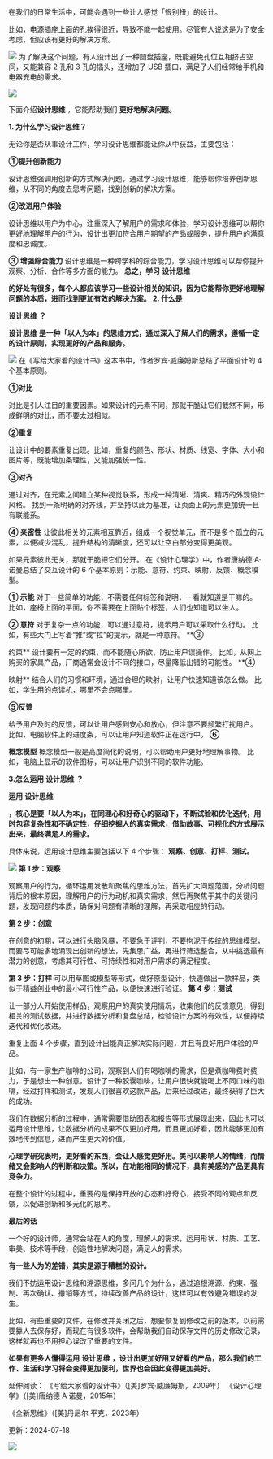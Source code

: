 在我们的日常生活中，可能会遇到一些让人感觉「很别扭」的设计。

比如，电源插座上面的孔挨得很近，导致不能一起使用。尽管有人说这是为了安全考虑，但应该有更好的解决方案。

![](https://mmbiz.qpic.cn/mmbiz_png/giaycic3UNwo0lBdL9ea5JR8xicwjaksxKge21ic1vfN7xU5Us3oc1RCUuO10IEpkokqLBCYL90ee9X2zKmILLtRAQ/640?wx_fmt=png) 为了解决这个问题，有人设计出了一种圆盘插座，既能避免孔位互相挤占空间，又能兼容 2 孔和 3 孔的插头，还增加了 USB 插口，满足了人们经常给手机和电器充电的需求。

![](https://mmbiz.qpic.cn/mmbiz_png/giaycic3UNwo0lBdL9ea5JR8xicwjaksxKgk0LQFicjIicSujQIgYreF1QneIqw1qjnvOu2onDK5D3HBXpRC0fels1Q/640?wx_fmt=png) 

下面介绍**设计思维** ，它能帮助我们 **更好地解决问题。** 

**1. 为什么学习设计思维？**

无论你是否从事设计工作，学习设计思维都能让你从中获益，主要包括： 

**①提升创新能力**

设计思维强调用创新的方式解决问题，通过学习设计思维，能够帮你培养创新思维，从不同的角度去思考问题，找到创新的解决方案。 

**②改进用户体验**

设计思维以用户为中心，注重深入了解用户的需求和体验，学习设计思维可以帮你更好地理解用户的行为，设计出更加符合用户期望的产品或服务，提升用户的满意度和忠诚度。

**③ 增强综合能力** 设计思维是一种跨学科的综合能力，学习设计思维可以帮你提升观察、分析、合作等多方面的能力。  **总之，学习** **设计思维**

**的好处有很多，每个人都应该学习一些设计相关的知识，因为它能帮你更好地理解问题的本质，进而找到更加有效的解决方案。** **2. 什么是**

**设计思维** **？**

 **设计思维** **是一种「以人为本」的思维方式，通过深入了解人们的需求，遵循一定的设计原则，实现更好的产品和服务。**

![](https://mmbiz.qpic.cn/mmbiz_png/giaycic3UNwo0lBdL9ea5JR8xicwjaksxKg44ibPUw2bUelSwNOTb87Dh5ia43egzG2kkh9T49rOscVNOqJDe7C7L5A/640?wx_fmt=png) 在《写给大家看的设计书》这本书中，作者罗宾·威廉姆斯总结了平面设计的 4 个基本原则。 

**①对比**

对比是引人注目的重要因素。如果设计的元素不同，那就干脆让它们截然不同，形成鲜明的对比，而不要太过相似。 

**②重复**

让设计中的要素重复出现。比如，重复的颜色、形状、材质、线宽、字体、大小和图片等，既能增加条理性，又能加强统一性。 

**③对齐**

通过对齐，在元素之间建立某种视觉联系，形成一种清晰、清爽、精巧的外观设计风格。  找到一条明确的对齐线，并坚持以此为基准，让页面上的元素更加统一且有联能系。

**④ 亲密性** 让彼此相关的元素相互靠近，组成一个视觉单元，而不是多个孤立的元素，以便减少混乱，提升结构的清晰度，还可以让空白部分变得更美观。

如果元素彼此无关，那就干脆把它们分开。  在《设计心理学》中，作者唐纳德·A·诺曼总结了交互设计的 6 个基本原则：示能、意符、约束、映射、反馈、概念模型。

**① 示能** 对于一些简单的功能，不需要任何标签和说明，一看就知道是干嘛的。  比如，座椅上面的平面，你不需要在上面贴个标签，人们也知道可以坐人。

**② 意符** 对于复杂一点的功能，可以通过意符，提示用户可以采取什么行动。  比如，有些大门上写着“推”或“拉”的提示，就是一种意符。  **③

约束** 设计要有一定的约束，而不能随心所欲，防止用户误操作。  比如，从网上购买的家具产品，厂商通常会设计不同的接口，尽量降低出错的可能性。  **④

映射** 结合人们的习惯和环境，通过合理的映射，让用户快速知道该怎么做。  比如，学生用的点读机，哪里不会点哪里。 

**⑤反馈**

给予用户及时的反馈，可以让用户感到安心和放心，但注意不要频繁打扰用户。  比如，电脑软件上的进度条，可以让用户知道软件正在运行中。  **⑥**

**概念模型** 概念模型一般是高度简化的说明，可以帮助用户更好地理解事物。  比如，电脑上显示的软件图标，可以让用户识别不同的软件功能。

**3.怎么运用** **设计思维** **？**

 **运用** **设计思维**

**，核心是要「以人为本」，在同理心和好奇心的驱动下，不断试验和优化迭代，用时包容复杂性和不确定性，仔细挖掘人的真实需求，借助故事、可视化的方式展示出来，最终满足人的需求。**

具体来说，运用设计思维主要包括以下 4 个步骤： **观察、创意、打样、测试。**

![](https://mmbiz.qpic.cn/mmbiz_png/giaycic3UNwo0lBdL9ea5JR8xicwjaksxKgbgMImmPCnLVY0d2oPH2crkuvH6XCjpKbzaphb4yibsdQZdGjeD85iapg/640?wx_fmt=png) **第 1 步：观察**

观察用户的行为，循环运用发散和聚焦的思维方法，首先扩大问题范围，分析问题背后的根本原因，理解用户的行为动机和真实需求，然后再聚焦于其中的关键问题，发现问题的本质，确保对问题有清晰的理解，再采取相应的行动。

**第 2 步：创意**

在创意的初期，可以进行头脑风暴，不要急于评判，不要拘泥于传统的思维模型，而要尽可能多地涌现出创新的想法，先集思广益，再进行筛选整合，从中挑选最有潜力的创意，考虑其可行性、可持续性和对用户需求的满足程度。

**第 3 步：打样** 可以用草图或模型等形式，做好原型设计，快速做出一款样品，类似于精益创业中的最小可行性产品，以便快速进行验证。  **第 4 步：测试**

让一部分人开始使用样品，观察用户的真实使用情况，收集他们的反馈意见，得到相关的测试数据，并进行数据分析和复盘总结，检验设计方案的有效性，以便持续迭代和优化改进。

重复上面 4 个步骤，直到设计出能真正解决实际问题，并且有良好用户体验的产品。

比如，有一家生产咖啡的公司，观察到人们有喝咖啡的需求，但是煮咖啡费时费力，于是想出一种创意，设计了一种胶囊咖啡，让用户很快就能喝上不同口味的咖啡，经过打样和测试，发现人们很喜欢这款产品，后来经过改进，最终获得了巨大的成功。

我们在数据分析的过程中，通常需要借助图表和报告等形式展现出来，因此也可以运用设计思维，让数据分析的成果不仅更加好用，而且更加好看，因此能够更加有效地传到信息，进而产生更大的价值。

**心理学研究表明，更好看的东西，会让人感觉更好用。美可以影响人的情绪，而情绪又会影响人的判断和决策。所以，在功能相同的情况下，具有美感的产品更具有竞争力。**

在整个设计的过程中，重要的是保持开放的心态和好奇心，接受不同的观点和反馈，以促进创新和多元化的思考。  

**最后的话**

一个好的设计师，通常会站在人的角度，理解人的需求，运用形状、材质、工艺、审美、技术等手段，创造性地解决问题，满足人的需求。

**有一些人为的差错，其实是源于糟糕的设计。**

我们不妨运用设计思维和溯源思维，多问几个为什么，通过追根溯源、约束、强制、再次确认、撤销等方式，持续改善产品的设计，这样可以有效避免错误的发生。

比如，有些重要的文件，在修改并关闭之后，想要恢复到修改之前的版本，以前需要靠人去保存好，而现在有很多软件，会帮助我们自动保存文件的历史修改记录，这样就再也不用担心误改了重要的文件。

**如果有更多人懂得运用** **设计思维** **，设计出更加好用又好看的产品，那么我们的工作、生活和学习将会变得更加便利，世界也会因此变得更加美好。**

延伸阅读：  《写给大家看的设计书》（[美]罗宾·威廉姆斯，2009年）  《设计心理学》（[美]唐纳德·A·诺曼，2015年）

《全新思维》（[美]丹尼尔·平克，2023年）

更新：2024-07-18

![](https://visitor-badge.laobi.icu/badge?page_id=sjhfx.linji&left_text=PageViews&right_color=%2300589F)